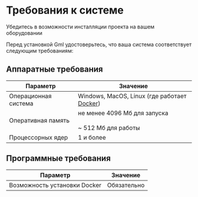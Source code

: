# Требования к системе

Убедитесь в возможности инсталляции проекта на вашем оборудовании

Перед установкой Gml удостоверьтесь, что ваша система соответствует следующим требованиям:

## Аппаратные требования

| Параметр             | Значение                                                              |
|----------------------|-----------------------------------------------------------------------|
| Операционная система | Windows, MacOS, Linux (где работает [Docker](https://www.docker.com)) |
| Оперативная память   | не менее 4096 Мб для запуска<br/><br/> ~ 512 Мб для работы            |
| Процессорных ядер    | 1 и более                                                             |


## Программные требования
| Параметр                     | Значение         |
|------------------------------|------------------|
| Возможность установки Docker | Обязательно      |